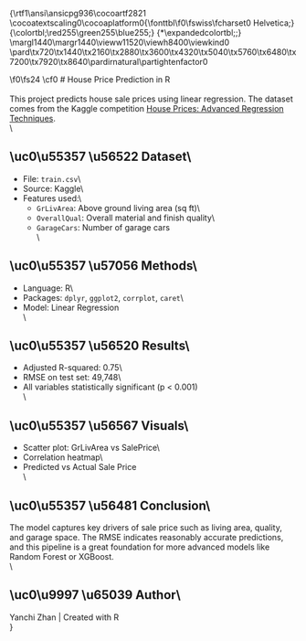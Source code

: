 {\rtf1\ansi\ansicpg936\cocoartf2821
\cocoatextscaling0\cocoaplatform0{\fonttbl\f0\fswiss\fcharset0 Helvetica;}
{\colortbl;\red255\green255\blue255;}
{\*\expandedcolortbl;;}
\margl1440\margr1440\vieww11520\viewh8400\viewkind0
\pard\tx720\tx1440\tx2160\tx2880\tx3600\tx4320\tx5040\tx5760\tx6480\tx7200\tx7920\tx8640\pardirnatural\partightenfactor0

\f0\fs24 \cf0 # House Price Prediction in R\
\
This project predicts house sale prices using linear regression. The dataset comes from the Kaggle competition [House Prices: Advanced Regression Techniques](https://www.kaggle.com/competitions/house-prices-advanced-regression-techniques).\
\
## \uc0\u55357 \u56522  Dataset\
- File: `train.csv`\
- Source: Kaggle\
- Features used:\
  - `GrLivArea`: Above ground living area (sq ft)\
  - `OverallQual`: Overall material and finish quality\
  - `GarageCars`: Number of garage cars\
\
## \uc0\u55357 \u57056  Methods\
- Language: R\
- Packages: `dplyr`, `ggplot2`, `corrplot`, `caret`\
- Model: Linear Regression\
\
## \uc0\u55357 \u56520  Results\
- Adjusted R-squared: 0.75\
- RMSE on test set: 49,748\
- All variables statistically significant (p < 0.001)\
\
## \uc0\u55357 \u56567  Visuals\
- Scatter plot: GrLivArea vs SalePrice\
- Correlation heatmap\
- Predicted vs Actual Sale Price\
\
## \uc0\u55357 \u56481  Conclusion\
The model captures key drivers of sale price such as living area, quality, and garage space. The RMSE indicates reasonably accurate predictions, and this pipeline is a great foundation for more advanced models like Random Forest or XGBoost.\
\
## \uc0\u9997 \u65039  Author\
Yanchi Zhan | Created with R\
}